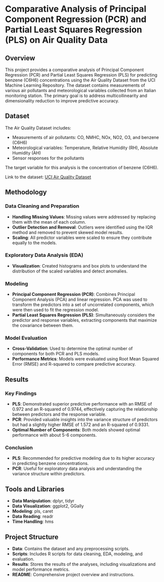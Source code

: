 <h1>Comparative Analysis of Principal Component Regression (PCR) and Partial Least Squares Regression (PLS) on Air Quality Data</h1>

<h2>Overview</h2>
<p>This project provides a comparative analysis of Principal Component Regression (PCR) and Partial Least Squares Regression (PLS) for predicting benzene (C6H6) concentrations using the Air Quality Dataset from the UCI Machine Learning Repository. The dataset contains measurements of various air pollutants and meteorological variables collected from an Italian monitoring station. The primary goal is to address multicollinearity and dimensionality reduction to improve predictive accuracy.</p>

<h2>Dataset</h2>
<p>The Air Quality Dataset includes:</p>
<ul>
  <li>Measurements of air pollutants: CO, NMHC, NOx, NO2, O3, and benzene (C6H6)</li>
  <li>Meteorological variables: Temperature, Relative Humidity (RH), Absolute Humidity (AH)</li>
  <li>Sensor responses for the pollutants</li>
</ul>
<p>The target variable for this analysis is the concentration of benzene (C6H6).</p>
<p>Link to the dataset: <a href="https://archive.ics.uci.edu/ml/datasets/Air+Quality">UCI Air Quality Dataset</a></p>

<h2>Methodology</h2>

<h3>Data Cleaning and Preparation</h3>
<ul>
  <li><strong>Handling Missing Values</strong>: Missing values were addressed by replacing them with the mean of each column.</li>
  <li><strong>Outlier Detection and Removal</strong>: Outliers were identified using the IQR method and removed to prevent skewed model results.</li>
  <li><strong>Scaling</strong>: All predictor variables were scaled to ensure they contribute equally to the models.</li>
</ul>

<h3>Exploratory Data Analysis (EDA)</h3>
<ul>
  <li><strong>Visualization</strong>: Created histograms and box plots to understand the distribution of the scaled variables and detect anomalies.</li>
</ul>

<h3>Modeling</h3>
<ul>
  <li><strong>Principal Component Regression (PCR)</strong>: Combines Principal Component Analysis (PCA) and linear regression. PCA was used to transform the predictors into a set of uncorrelated components, which were then used to fit the regression model.</li>
  <li><strong>Partial Least Squares Regression (PLS)</strong>: Simultaneously considers the predictor and response variables, extracting components that maximize the covariance between them.</li>
</ul>

<h3>Model Evaluation</h3>
<ul>
  <li><strong>Cross-Validation</strong>: Used to determine the optimal number of components for both PCR and PLS models.</li>
  <li><strong>Performance Metrics</strong>: Models were evaluated using Root Mean Squared Error (RMSE) and R-squared to compare predictive accuracy.</li>
</ul>

<h2>Results</h2>

<h3>Key Findings</h3>
<ul>
  <li><strong>PLS</strong>: Demonstrated superior predictive performance with an RMSE of 0.972 and an R-squared of 0.9744, effectively capturing the relationship between predictors and the response variable.</li>
  <li><strong>PCR</strong>: Provided valuable insights into the variance structure of predictors but had a slightly higher RMSE of 1.572 and an R-squared of 0.9331.</li>
  <li><strong>Optimal Number of Components</strong>: Both models showed optimal performance with about 5-6 components.</li>
</ul>

<h3>Conclusion</h3>
<ul>
  <li><strong>PLS</strong>: Recommended for predictive modeling due to its higher accuracy in predicting benzene concentrations.</li>
  <li><strong>PCR</strong>: Useful for exploratory data analysis and understanding the variance structure within predictors.</li>
</ul>

<h2>Tools and Libraries</h2>
<ul>
  <li><strong>Data Manipulation</strong>: dplyr, tidyr</li>
  <li><strong>Data Visualization</strong>: ggplot2, GGally</li>
  <li><strong>Modeling</strong>: pls, caret</li>
  <li><strong>Data Reading</strong>: readr</li>
  <li><strong>Time Handling</strong>: hms</li>
</ul>

<h2>Project Structure</h2>
<ul>
  <li><strong>Data</strong>: Contains the dataset and any preprocessing scripts.</li>
  <li><strong>Scripts</strong>: Includes R scripts for data cleaning, EDA, modeling, and evaluation.</li>
  <li><strong>Results</strong>: Stores the results of the analyses, including visualizations and model performance metrics.</li>
  <li><strong>README</strong>: Comprehensive project overview and instructions.</li>
</ul>
